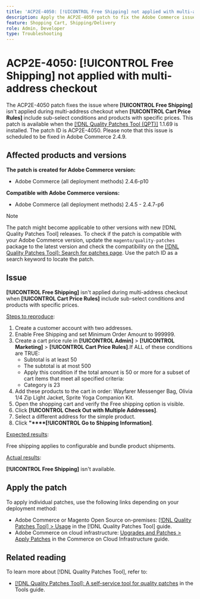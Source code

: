 ```yaml
---
title: 'ACP2E-4050: [!UICONTROL Free Shipping] not applied with multi-address checkout'
description: Apply the ACP2E-4050 patch to fix the Adobe Commerce issue where [!UICONTROL Free Shipping] isn't applied during multi-address checkout when [!UICONTROL Cart Price Rules] include sub-select conditions and products with specific prices.
feature: Shopping Cart, Shipping/Delivery
role: Admin, Developer
type: Troubleshooting 
---
```


# ACP2E-4050: **[!UICONTROL Free Shipping]** not applied with multi-address checkout

The ACP2E-4050 patch fixes the issue where **[!UICONTROL Free Shipping]** isn't applied during multi-address checkout when **[!UICONTROL Cart Price Rules]** include sub-select conditions and products with specific prices. This patch is available when the [[!DNL Quality Patches Tool (QPT)]](/help/tools/quality-patches-tool/quality-patches-tool-to-self-serve-quality-patches.md) 1.1.69 is installed. The patch ID is ACP2E-4050. Please note that this issue is scheduled to be fixed in Adobe Commerce 2.4.9.

## Affected products and versions

**The patch is created for Adobe Commerce version:**

* Adobe Commerce (all deployment methods) 2.4.6-p10

**Compatible with Adobe Commerce versions:**

* Adobe Commerce (all deployment methods) 2.4.5 - 2.4.7-p6

>[!NOTE]
>
>The patch might become applicable to other versions with new [!DNL Quality Patches Tool] releases. To check if the patch is compatible with your Adobe Commerce version, update the `magento/quality-patches` package to the latest version and check the compatibility on the [[!DNL Quality Patches Tool]: Search for patches page](https://experienceleague.adobe.com/tools/commerce-quality-patches/index.html). Use the patch ID as a search keyword to locate the patch.

## Issue

**[!UICONTROL Free Shipping]** isn't applied during multi-address checkout when **[!UICONTROL Cart Price Rules]** include sub-select conditions and products with specific prices.

<u>Steps to reproduce</u>:

1. Create a customer account with two addresses.
1. Enable Free Shipping and set Minimum Order Amount to 999999.
1. Create a cart price rule in **[!UICONTROL Admin]** > **[!UICONTROL Marketing]** > **[!UICONTROL Cart Price Rules]**.If ALL of these conditions are TRUE:
   * Subtotal is at least 50
   * The subtotal is at most 500
   * Apply this condition if the total amount is 50 or more for a subset of cart items that meet all specified criteria:
   * Category is 23
1. Add these products to the cart in order: Wayfarer Messenger Bag, Olivia 1/4 Zip Light Jacket, Sprite Yoga Companion Kit.
1. Open the shopping cart and verify the Free shipping option is visible.
1. Click **[!UICONTROL Check Out with Multiple Addresses]**.
1. Select a different address for the simple product.
1. Click **"****[!UICONTROL Go to Shipping Information]**.

<u>Expected results</u>:

Free shipping applies to configurable and bundle product shipments.

<u>Actual results</u>:

**[!UICONTROL Free Shipping]** isn't available.

## Apply the patch

To apply individual patches, use the following links depending on your deployment method:

* Adobe Commerce or Magento Open Source on-premises: [[!DNL Quality Patches Tool] > Usage](/help/tools/quality-patches-tool/usage.md) in the [!DNL Quality Patches Tool] guide.
* Adobe Commerce on cloud infrastructure: [Upgrades and Patches > Apply Patches](https://experienceleague.adobe.com/docs/commerce-cloud-service/user-guide/develop/upgrade/apply-patches.html) in the Commerce on Cloud Infrastructure guide.

## Related reading

To learn more about [!DNL Quality Patches Tool], refer to:

* [[!DNL Quality Patches Tool]: A self-service tool for quality patches](/help/tools/quality-patches-tool/quality-patches-tool-to-self-serve-quality-patches.md) in the Tools guide.
